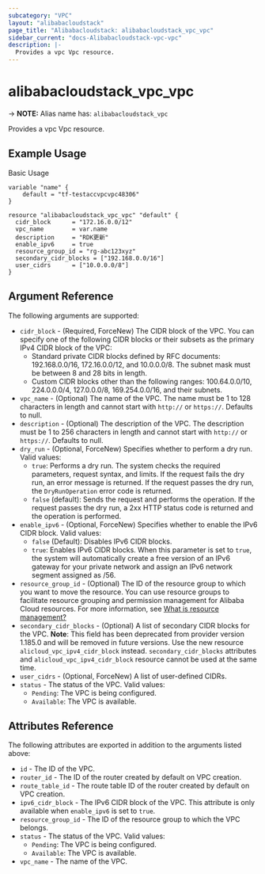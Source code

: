 ```yaml
---
subcategory: "VPC"
layout: "alibabacloudstack"
page_title: "Alibabacloudstack: alibabacloudstack_vpc_vpc"
sidebar_current: "docs-Alibabacloudstack-vpc-vpc"
description: |- 
  Provides a vpc Vpc resource.
---
```


# alibabacloudstack_vpc_vpc
-> **NOTE:** Alias name has: `alibabacloudstack_vpc`

Provides a vpc Vpc resource.

## Example Usage

Basic Usage

```hcl
variable "name" {
    default = "tf-testaccvpcvpc48306"
}

resource "alibabacloudstack_vpc_vpc" "default" {
  cidr_block      = "172.16.0.0/12"
  vpc_name        = var.name
  description     = "RDK更新"
  enable_ipv6     = true
  resource_group_id = "rg-abc123xyz"
  secondary_cidr_blocks = ["192.168.0.0/16"]
  user_cidrs      = ["10.0.0.0/8"]
}
```

## Argument Reference

The following arguments are supported:

* `cidr_block` - (Required, ForceNew) The CIDR block of the VPC. You can specify one of the following CIDR blocks or their subsets as the primary IPv4 CIDR block of the VPC:
  * Standard private CIDR blocks defined by RFC documents: 192.168.0.0/16, 172.16.0.0/12, and 10.0.0.0/8. The subnet mask must be between 8 and 28 bits in length.
  * Custom CIDR blocks other than the following ranges: 100.64.0.0/10, 224.0.0.0/4, 127.0.0.0/8, 169.254.0.0/16, and their subnets.
* `vpc_name` - (Optional) The name of the VPC. The name must be 1 to 128 characters in length and cannot start with `http://` or `https://`. Defaults to null.
* `description` - (Optional) The description of the VPC. The description must be 1 to 256 characters in length and cannot start with `http://` or `https://`. Defaults to null.
* `dry_run` - (Optional, ForceNew) Specifies whether to perform a dry run. Valid values:
  * `true`: Performs a dry run. The system checks the required parameters, request syntax, and limits. If the request fails the dry run, an error message is returned. If the request passes the dry run, the `DryRunOperation` error code is returned.
  * `false` (default): Sends the request and performs the operation. If the request passes the dry run, a 2xx HTTP status code is returned and the operation is performed.
* `enable_ipv6` - (Optional, ForceNew) Specifies whether to enable the IPv6 CIDR block. Valid values:
  * `false` (Default): Disables IPv6 CIDR blocks.
  * `true`: Enables IPv6 CIDR blocks. When this parameter is set to `true`, the system will automatically create a free version of an IPv6 gateway for your private network and assign an IPv6 network segment assigned as /56.
* `resource_group_id` - (Optional) The ID of the resource group to which you want to move the resource. You can use resource groups to facilitate resource grouping and permission management for Alibaba Cloud resources. For more information, see [What is resource management?](https://www.alibabacloud.com/help/en/doc-detail/94475.html)
* `secondary_cidr_blocks` - (Optional) A list of secondary CIDR blocks for the VPC. **Note**: This field has been deprecated from provider version 1.185.0 and will be removed in future versions. Use the new resource `alicloud_vpc_ipv4_cidr_block` instead. `secondary_cidr_blocks` attributes and `alicloud_vpc_ipv4_cidr_block` resource cannot be used at the same time.
* `user_cidrs` - (Optional, ForceNew) A list of user-defined CIDRs.
* `status` - The status of the VPC. Valid values:
  * `Pending`: The VPC is being configured.
  * `Available`: The VPC is available.

## Attributes Reference

The following attributes are exported in addition to the arguments listed above:

* `id` - The ID of the VPC.
* `router_id` - The ID of the router created by default on VPC creation.
* `route_table_id` - The route table ID of the router created by default on VPC creation.
* `ipv6_cidr_block` - The IPv6 CIDR block of the VPC. This attribute is only available when `enable_ipv6` is set to `true`.
* `resource_group_id` - The ID of the resource group to which the VPC belongs.
* `status` - The status of the VPC. Valid values:
  * `Pending`: The VPC is being configured.
  * `Available`: The VPC is available.
* `vpc_name` - The name of the VPC.
